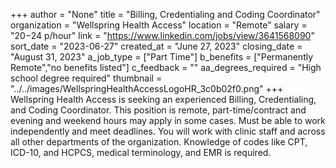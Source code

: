 +++
author = "None"
title = "Billing, Credentialing and Coding Coordinator"
organization = "Wellspring Health Access"
location = "Remote"
salary = "$20-$24 p/hour"
link = "https://www.linkedin.com/jobs/view/3641568090"
sort_date = "2023-06-27"
created_at = "June 27, 2023"
closing_date = "August 31, 2023"
a_job_type = ["Part Time"]
b_benefits = ["Permanently Remote","no benefits listed"]
c_feedback = ""
aa_degrees_required = "High school degree required"
thumbnail = "../../images/WellspringHealthAccessLogoHR_3c0b02f0.png"
+++
Wellspring Health Access is seeking an experienced Billing, Credentialing, and Coding Coordinator.  This position is remote, part-time/contract and evening and weekend hours may apply in some cases.  Must be able to work independently and meet deadlines.  You will work with clinic staff and across all other departments of the organization.  Knowledge of codes like CPT, ICD-10, and HCPCS, medical terminology, and EMR is required.


